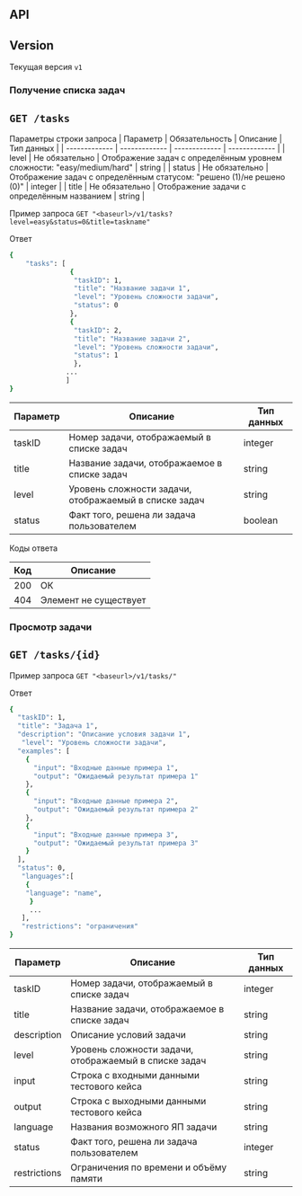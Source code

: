 
## API 


## Version 
Текущая версия `v1`

### Получение списка задач

## `` GET /tasks ``

Параметры строки запроса
| Параметр | Обязательность | Описание | Тип данных |
| ------------- | ------------- |  ------------- | ------------- |
| level | Не обязательно | Отображение задач с определённым уровнем сложности: "easy/medium/hard" | string |
| status | Не обязательно | Отображение задач с определённым статусом: "решено (1)/не решено (0)" | integer |
| title | Не обязательно | Отображение задачи с определённым названием | string |

Пример запроса
`` GET "<baseurl>/v1/tasks?level=easy&status=0&title=taskname" ``

Ответ

```bash
{
    "tasks": [
               {
                "taskID": 1,   
                "title": "Название задачи 1",
                "level": "Уровень сложности задачи",
                "status": 0  
               },
               {
                "taskID": 2,
                "title": "Название задачи 2",
                "level": "Уровень сложности задачи",
                "status": 1
                },
              ...
              ]
}
```

| Параметр | Описание | Тип данных |
| ------------- | ------------- |  ------------- |  
| taskID | Номер задачи, отображаемый в списке задач | integer |
| title | Название задачи, отображаемое в списке задач | string |
| level | Уровень сложности задачи, отображаемый в списке задач | string |
| status | Факт того, решена ли задача пользователем | boolean |

Коды ответа

| Код | Описание |
| ------------- | ------------- |
| 200 | ОК |
| 404 | Элемент не существует |

### Просмотр задачи

## `` GET /tasks/{id} ``

Пример запроса
`` GET "<baseurl>/v1/tasks/" ``

Ответ

```bash
{
  "taskID": 1,
  "title": "Задача 1",
  "description": "Описание условия задачи 1",
   "level": "Уровень сложности задачи",
  "examples": [
    {
      "input": "Входные данные примера 1",
      "output": "Ожидаемый результат примера 1"
    },
    {
      "input": "Входные данные примера 2",
      "output": "Ожидаемый результат примера 2"
    },
    {
      "input": "Входные данные примера 3",
      "output": "Ожидаемый результат примера 3"
    }
  ],
  "status": 0,
   "languages":[
    {
    "language": "name",
     }
     ...
   ],
   "restrictions": "ограничения"
}

```

| Параметр | Описание | Тип данных |
| ------------- | ------------- |  ------------- |  
| taskID | Номер задачи, отображаемый в списке задач | integer |
| title | Название задачи, отображаемое в списке задач | string |
| description | Описание условий задачи | string |
| level | Уровень сложности задачи, отображаемый в списке задач | string |
| input | Строка с входными данными тестового кейса | string |
| output | Строка с выходными данными тестового кейса | string |
| language | Названия возможного ЯП задачи | string |
| status | Факт того, решена ли задача пользователем | integer |
| restrictions | Ограничения по времени и объёму памяти | string |
